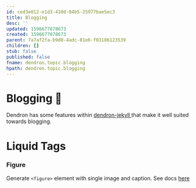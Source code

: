 ```yaml
---
id: ced3e812-e1d3-410d-84b5-25977bae5ec3
title: Blogging
desc: ''
updated: 1596677078673
created: 1596677078673
parent: 7a7af2fa-b9d0-4adc-81e6-f03186123539
children: []
stub: false
published: false
fname: dendron.topic.blogging
hpath: dendron.topic.blogging
---
```

# Blogging 🚧

Dendron has some features within [dendron-jekyll ](4c0ef322-3006-405c-9a66-3134dd9649a5) that make it well suited towards blogging.

# Liquid Tags

### Figure

Generate `<figure>` element with single image and caption. See docs [here](https://mmistakes.github.io/minimal-mistakes/docs/helpers/#figure)
